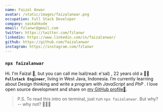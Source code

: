 ```yaml
---
name: Faizal Anwar
avatar: /static/images/faizalanwar.png
occupation: Full Stack Developer
company: naskahkode
email: fzlanwr@gmail.com
twitter: https://twitter.com/fzlanwr
linkedin: https://www.linkedin.com/in/faizalanwar/
github: https://github.com/faizalanwar
instagram: https://instagram.com/fzlanwr
---
```


### `npx faizalanwar`

Hi. I'm Faizal 👋, but you can call me Isal(read: e'sal) , 22 years old a 👨‍💻 **`Fullstack Engineer`**, living in West Java, Indonesia. I’m currently learning about Design thinking and write a program with <i>JavaScript</i> and <i>PhP</i> . I love open source development and share on [my GitHub profile🚶](https://github.com/faizalanwar).

> P.S. To read this intro on terminal, just run `npx faizalanwar`. But why? -- why not? 🤷🏻‍♂️

 

